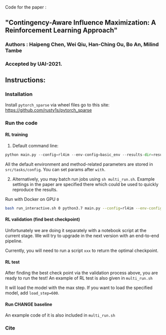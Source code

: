 Code for the paper :
## "Contingency-Aware Influence Maximization: A Reinforcement Learning Approach"

### Authors : Haipeng Chen, Wei Qiu, Han-Ching Ou, Bo An, Milind Tambe

### Accepted by UAI-2021.


## Instructions:
### Installation
Install `pytorch_sparse` via wheel files go to this site: https://github.com/rusty1s/pytorch_sparse


### Run the code
#### RL training
1. Default command line:
```python
python main.py --config=rl4im --env-config=basic_env --results-dir=results with lr=1e-3
```
All the default environment and method-related parameters are stored in `src/tasks/config`. You can set params after `with`.

2. Alternatively, you may batch run jobs using `sh multi_run.sh`. Example settings in the paper are specified there which could be used to quickly reproduce the results.  

Run with Docker on GPU `0`

```bash
bash run_interactive.sh 0 python3.7 main.py --config=rl4im --env-config=basic_env --results-dir=temp_dir with lr=1e-4
```

#### RL validation (find best checkpoint)
Unfortunately we are doing it separately with a notebook script at the current stage. We will try to upgrade in the next version with an end-to-end pipeline.

Currently, you will need to run a script `xxx` to return the optimal checkpoint.

#### RL test

After finding the best check point via the validation process above, you are ready to run the test! An example of RL test is also given in `multi_run.sh`

It will load the model with the max step. If you want to load the specified model, add `load_step=600`.


#### Run CHANGE baseline
An example code of it is also included in `multi_run.sh`

### Cite

